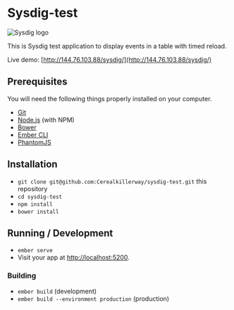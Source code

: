 # Sysdig-test
![Sysdig logo](http://www.sysdig.org/assets/img/sysdig_color.svg)

This is Sysdig test application to display events in a table with timed reload.

Live demo: [http://144.76.103.88/sysdig/](http://144.76.103.88/sysdig/)

## Prerequisites

You will need the following things properly installed on your computer.

* [Git](http://git-scm.com/)
* [Node.js](http://nodejs.org/) (with NPM)
* [Bower](http://bower.io/)
* [Ember CLI](http://ember-cli.com/)
* [PhantomJS](http://phantomjs.org/)

## Installation

* `git clone git@github.com:Cerealkillerway/sysdig-test.git` this repository
* `cd sysdig-test`
* `npm install`
* `bower install`

## Running / Development

* `ember serve`
* Visit your app at [http://localhost:5200](http://localhost:5200).


### Building

* `ember build` (development)
* `ember build --environment production` (production)
